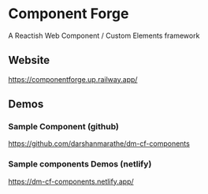 # Component Forge 

A Reactish Web Component / Custom Elements framework 


## Website
https://componentforge.up.railway.app/


## Demos 

### Sample Component (github) 
https://github.com/darshanmarathe/dm-cf-components

### Sample components Demos (netlify) 
https://dm-cf-components.netlify.app/